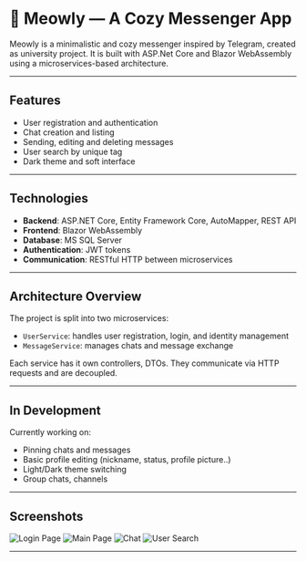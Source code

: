 # 🐾 Meowly — A Cozy Messenger App

Meowly is a minimalistic and cozy messenger inspired by Telegram, created as university project. It is built with ASP.Net Core and Blazor WebAssembly using a microservices-based architecture.

---

## Features

- User registration and authentication
- Chat creation and listing
- Sending, editing and deleting messages
- User search by unique tag
- Dark theme and soft interface

---

## Technologies

- **Backend**: ASP.NET Core, Entity Framework Core, AutoMapper, REST API
- **Frontend**: Blazor WebAssembly
- **Database**: MS SQL Server
- **Authentication**: JWT tokens
- **Communication**: RESTful HTTP between microservices

---

## Architecture Overview

The project is split into two microservices:
- `UserService`: handles user registration, login, and identity management
- `MessageService`: manages chats and message exchange
  
Each service has it own controllers, DTOs. They communicate via HTTP requests and are decoupled.

---
## In Development
Currently working on:
- Pinning chats and messages
- Basic profile editing (nickname, status, profile picture..)
- Light/Dark theme switching
- Group chats, channels

---

## Screenshots

![Login Page](https://github.com/user-attachments/assets/2dddab88-aa9e-4781-bcda-d2368ed863ab)
![Main Page](https://github.com/user-attachments/assets/c907c1cb-0b7d-4f76-b0fe-4f7793ef0c2d)
![Chat](https://github.com/user-attachments/assets/8be3d7bd-2447-4fdd-8c40-d8c320e70949)
![User Search](https://github.com/user-attachments/assets/21feb21e-de1c-417a-b978-d75f6b70725d)

---
